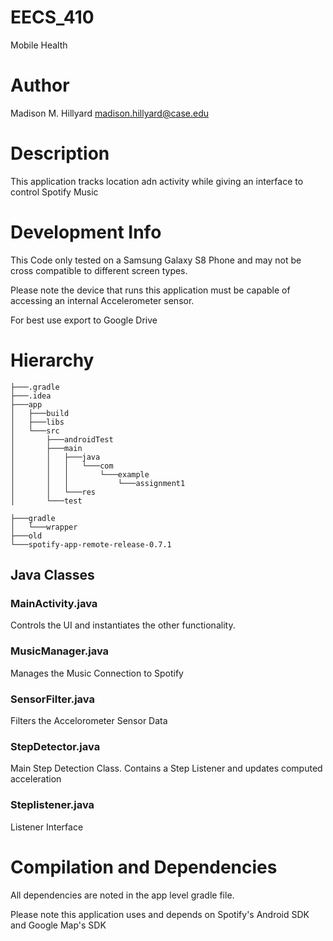 # EECS_410
Mobile Health

# Author
Madison M. Hillyard
madison.hillyard@case.edu

# Description
This application tracks location adn activity while giving an interface to control Spotify Music

# Development Info

This Code only tested on a Samsung Galaxy S8 Phone and may not be cross compatible to different screen types. 

Please note the device that runs this application must be capable of accessing an internal Accelerometer sensor.

For best use export to Google Drive

# Hierarchy

```console
├───.gradle  
├───.idea  
├───app
│   ├───build
│   ├───libs
│   └───src
│       ├───androidTest
│       ├───main
│       │   ├───java
│       │   │   └───com
│       │   │       └───example
│       │   │           └───assignment1
│       │   └───res
│       └───test

├───gradle
│   └───wrapper
├───old
└───spotify-app-remote-release-0.7.1

```

## Java Classes

### MainActivity.java

Controls the UI and instantiates the other functionality.

### MusicManager.java

Manages the Music Connection to Spotify

### SensorFilter.java

Filters the Accelorometer Sensor Data

### StepDetector.java

Main Step Detection Class. Contains a Step Listener and updates computed acceleration

### Steplistener.java

Listener Interface

# Compilation and Dependencies

All dependencies are noted in the app level gradle file.

Please note this application uses and depends on Spotify's Android SDK and Google Map's SDK